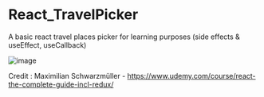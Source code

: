 # React_TravelPicker

A basic react travel places picker for learning purposes (side effects & useEffect, useCallback)

![image](https://github.com/LeilaSmh/React_TravelPicker/assets/50598635/c692f428-65ae-4634-a15a-4ace8e00fd95)

Credit : Maximilian Schwarzmüller - https://www.udemy.com/course/react-the-complete-guide-incl-redux/
